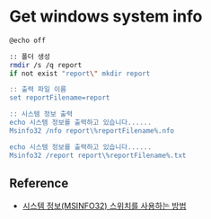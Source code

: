 # Get windows system info

```bash
@echo off

:: 폴더 생성
rmdir /s /q report
if not exist "report\" mkdir report

:: 출력 파일 이름
set reportFilename=report

:: 시스템 정보 출력
echo 시스템 정보를 출력하고 있습니다......
Msinfo32 /nfo report\%reportFilename%.nfo

echo 시스템 정보를 출력하고 있습니다......
Msinfo32 /report report\%reportFilename%.txt
```

## Reference

* [시스템 정보(MSINFO32) 스위치를 사용하는 방법](https://support.microsoft.com/ko-kr/help/300887/how-to-use-system-information-msinfo32-command-line-tool-switches)